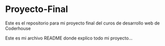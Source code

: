 # Proyecto-Final

Este es el repositorio para mi proyecto final del curos de desarrollo web de Coderhouse

Este es mi archivo README donde explico todo mi proyecto...
